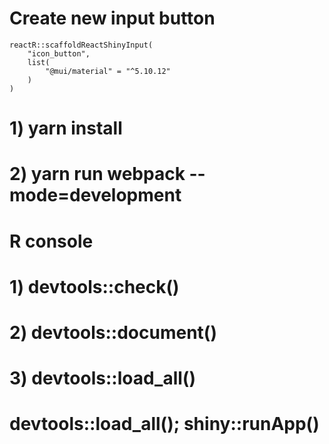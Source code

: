 # Create new input button

```
reactR::scaffoldReactShinyInput(
    "icon_button", 
    list(
        "@mui/material" = "^5.10.12"
    )
)
```

# 1) yarn install
# 2) yarn run webpack --mode=development

# R console
# 1) devtools::check()
# 2) devtools::document()
# 3) devtools::load_all()

# devtools::load_all(); shiny::runApp()
